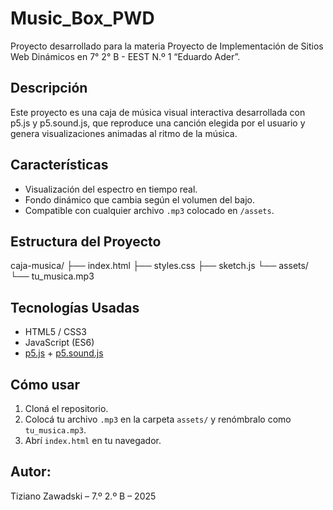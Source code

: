 # Music_Box_PWD
Proyecto desarrollado para la materia Proyecto de Implementación de Sitios Web Dinámicos en 7° 2° B - EEST N.º 1 “Eduardo Ader”.
## Descripción
Este proyecto es una caja de música visual interactiva desarrollada con p5.js y p5.sound.js, que reproduce una canción elegida por el usuario y genera visualizaciones animadas al ritmo de la música.
## Características
- Visualización del espectro en tiempo real.
- Fondo dinámico que cambia según el volumen del bajo.
- Compatible con cualquier archivo `.mp3` colocado en `/assets`.
## Estructura del Proyecto
caja-musica/
├── index.html
├── styles.css
├── sketch.js
└── assets/
└── tu_musica.mp3
## Tecnologías Usadas
- HTML5 / CSS3
- JavaScript (ES6)
- [p5.js](https://p5js.org/) + [p5.sound.js](https://p5js.org/reference/#/libraries/p5.sound)
## Cómo usar
1. Cloná el repositorio.
2. Colocá tu archivo `.mp3` en la carpeta `assets/` y renómbralo como `tu_musica.mp3`.
3. Abrí `index.html` en tu navegador.
## Autor:
Tiziano Zawadski – 7.º 2.º B – 2025
